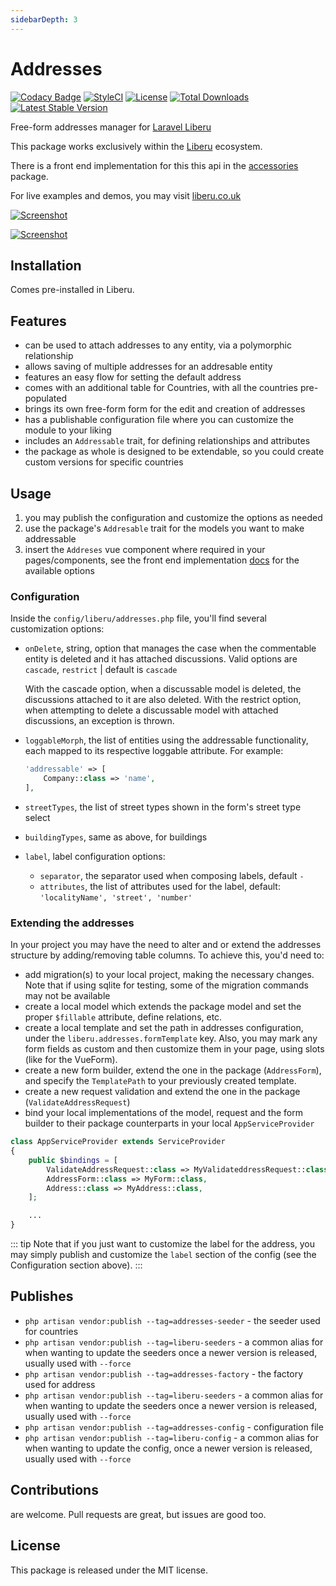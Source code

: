 ```yaml
---
sidebarDepth: 3
---
```


# Addresses

[![Codacy Badge](https://api.codacy.com/project/badge/Grade/c7404086a15a4db6b2080b1d09b0688a)](https://www.codacy.com/app/laravel-liberu/addresses?utm_source=github.com&amp;utm_medium=referral&amp;utm_content=laravel-liberu/addresses&amp;utm_campaign=Badge_Grade)
[![StyleCI](https://github.styleci.io/repos/113445673/shield?branch=master)](https://github.styleci.io/repos/113445673)
[![License](https://poser.pugx.org/laravel-liberu/addresses/license)](https://packagist.org/packages/laravel-liberu/addresses)
[![Total Downloads](https://poser.pugx.org/laravel-liberu/addresses/downloads)](https://packagist.org/packages/laravel-liberu/addresses)
[![Latest Stable Version](https://poser.pugx.org/laravel-liberu/addresses/version)](https://packagist.org/packages/laravel-liberu/addresses)

Free-form addresses manager for [Laravel Liberu](https://github.com/laravel-liberu/Liberu)

This package works exclusively within the [Liberu](https://github.com/laravel-liberu/Liberu) ecosystem.

There is a front end implementation for this this api in the [accessories](https://github.com/liberu-ui/accessories) package.

For live examples and demos, you may visit [liberu.co.uk](https://www.liberu.co.uk)

[![Screenshot](https://laravel-liberu.github.io/addresses/screenshots/bulma_041_thumb.png)](https://laravel-liberu.github.io/addresses/screenshots/bulma_041.png)

[![Screenshot](https://laravel-liberu.github.io/addresses/screenshots/bulma_042_thumb.png)](https://laravel-liberu.github.io/addresses/screenshots/bulma_042.png)

## Installation

Comes pre-installed in Liberu.

## Features

- can be used to attach addresses to any entity, via a polymorphic relationship
- allows saving of multiple addresses for an addresable entity
- features an easy flow for setting the default address 
- comes with an additional table for Countries, with all the countries pre-populated
- brings its own free-form form for the edit and creation of addresses
- has a publishable configuration file where you can customize the module to your liking 
- includes an `Addressable` trait, for defining relationships and attributes
- the package as whole is designed to be extendable, so you could create custom versions for specific countries

## Usage

1. you may publish the configuration and customize the options as needed
2. use the package's `Addresable` trait for the models you want to make addressable
3. insert the `Addreses` vue component where required in your pages/components, see the 
front end implementation [docs](https://docs.liberu.co.uk/frontend/accessories.html#addresses) for the available options

### Configuration

Inside the `config/liberu/addresses.php` file, you'll find several customization options:
- `onDelete`, string, option that manages the case when the commentable entity is deleted 
    and it has attached discussions. Valid options are `cascade`, `restrict` | default is `cascade`

    With the cascade option, when a discussable model is deleted, the discussions attached to it are also deleted. 
    With the restrict option,  when attempting to delete a discussable model with attached discussions, an exception is thrown.
- `loggableMorph`, the list of entities using the addressable functionality, 
    each mapped to its respective loggable attribute. For example: 
    ```php
    'addressable' => [
        Company::class => 'name',
    ],
    ```
- `streetTypes`, the list of street types shown in the form's street type select
- `buildingTypes`, same as above, for buildings
- `label`, label configuration options:
    - `separator`, the separator used when composing labels, default `-`
    - `attributes`, the list of attributes used for the label, default: `'localityName', 'street', 'number'`

### Extending the addresses

In your project you may have the need to alter and or extend the addresses structure by 
adding/removing table columns.
To achieve this, you'd need to:
- add migration(s) to your local project, making the necessary changes. Note that if using 
    sqlite for testing, some of the migration commands may not be available
- create a local model which extends the package model and set the proper `$fillable` attribute, 
    define relations, etc.    
- create a local template and set the path in addresses configuration, 
    under the `liberu.addresses.formTemplate` key. Also, you may mark any form fields as custom and then 
    customize them in your page, using slots (like for the VueForm). 
- create a new form builder, extend the one in the package (`AddressForm`), and specify the `TemplatePath`
    to your previously created template.    
- create a new request validation and extend the one in the package (`ValidateAddressRequest`)
- bind your local implementations of the model, request and the form builder to their package counterparts
    in your local `AppServiceProvider`

```php
class AppServiceProvider extends ServiceProvider
{
    public $bindings = [
        ValidateAddressRequest::class => MyValidateddressRequest::class,
        AddressForm::class => MyForm::class,
        Address::class => MyAddress::class,
    ]; 

    ...
}
```

::: tip
Note that if you just want to customize the label for the address, you may simply publish and customize the 
`label` section of the config (see the Configuration section above). 
::: 

## Publishes

- `php artisan vendor:publish --tag=addresses-seeder` - the seeder used for countries
- `php artisan vendor:publish --tag=liberu-seeders` - a common alias for when wanting to update the seeders
once a newer version is released, usually used with `--force` 
- `php artisan vendor:publish --tag=addresses-factory` - the factory used for address
- `php artisan vendor:publish --tag=liberu-seeders` - a common alias for when wanting to update the seeders
once a newer version is released, usually used with `--force`
- `php artisan vendor:publish --tag=addresses-config` - configuration file
- `php artisan vendor:publish --tag=liberu-config` - a common alias for when wanting to update the config,
once a newer version is released, usually used with `--force`

## Contributions

are welcome. Pull requests are great, but issues are good too.

## License

This package is released under the MIT license.
